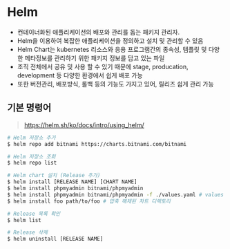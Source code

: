 # Helm

- 컨테이너화된 애플리케이션의 배포와 관리를 돕는 패키지 관리자.
- Helm을 이용하여 복잡한 애플리케이션을 정의하고 설치 및 관리할 수 있음
- Helm Chart는 kubernetes 리소스와 응용 프로그램간의 종속성, 템플릿 및 다양한 메타정보를 관리하기 위한 패키지 정보를 담고 있는 파일
- 조직 전체에서 공유 및 사용 할 수 있기 때문에 stage, producation, development 등 다양한 환경에서 쉽게 배포 가능
- 또한 버전관리, 배포방식, 롤백 등의 기능도 가지고 있어, 릴리즈 쉽게 관리 가능

## 기본 명령어

> https://helm.sh/ko/docs/intro/using_helm/

```bash
# Helm 저장소 추가
$ helm repo add bitnami https://charts.bitnami.com/bitnami

# Helm 저장소 조회
$ helm repo list

# Helm chart 설치 (Release 추가)
$ helm install [RELEASE NAME] [CHART NAME]
$ helm install phpmyadmin bitnami/phpmyadmin
$ helm install phpmyadmin bitnami/phpmyadmin -f ./values.yaml # values 파일로 설정값 덮어쓰기
$ helm install foo path/to/foo # 압축 해제된 차트 디렉토리

# Release 목록 확인
$ helm list

# Release 삭제
$ helm uninstall [RELEASE NAME]
```
